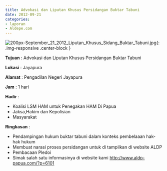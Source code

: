 ```yaml
---
title: Advokasi dan Liputan Khusus Persidangan Buktar Tabuni
date: 2012-09-21
categories:
- laporan
- Aldepe.com
---
```


![200px-September_21_2012_Liputan_Khusus_Sidang_Buktar_Tabuni.jpg](/uploads/200px-September_21_2012_Liputan_Khusus_Sidang_Buktar_Tabuni.jpg){: .img-responsive .center-block }

**Tujuan** : Advokasi dan Liputan Khusus Persidangan Buktar Tabuni

**Lokasi** : Jayapura

**Alamat** : Pengadilan Negeri Jayapura

**Jam** : 1 hari

**Hadir** : 
* Koalisi LSM HAM untuk Penegakan HAM Di Papua
* Jaksa,Hakim dan Kepolisian
* Masyarakat

**Ringkasan** : 
* Pendampingan hukum buktar tabuni dalam konteks pembelaaan hak-hak hukum
* Membuat narasi proses persidangan untuk di tampilkan di website ALDP
* Pembacaan Pledoi
* Simak salah satu informasinya di website kami http://www.aldp-papua.com/?p=6101
